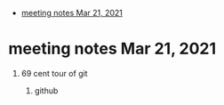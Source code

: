 - [meeting notes Mar 21, 2021](#org2764c56)


<a id="org2764c56"></a>

# meeting notes Mar 21, 2021

1.  69 cent tour of git

    1.  github
